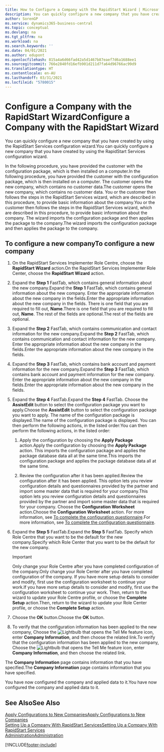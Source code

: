 ```yaml
---
title: How to Configure a Company with the RapidStart Wizard | Microsoft Docs
description: You can quickly configure a new company that you have created by using the RapidStart Services configuration wizard.
author: SorenGP
ms.service: dynamics365-business-central
ms.topic: conceptual
ms.devlang: na
ms.tgt_pltfrm: na
ms.workload: na
ms.search.keywords: ''
ms.date: 04/01/2021
ms.author: edupont
ms.openlocfilehash: 815a4a6d66fad42a5d1467b87eaef7d6a1688ee1
ms.sourcegitcommit: 766e2840fd16efb901d211d7fa64d96766ac99d9
ms.translationtype: HT
ms.contentlocale: en-AU
ms.lasthandoff: 03/31/2021
ms.locfileid: "5780015"
---
```

# <a name="configure-a-company-with-the-rapidstart-wizard"></a><span data-ttu-id="ec414-103">Configure a Company with the RapidStart Wizard</span><span class="sxs-lookup"><span data-stu-id="ec414-103">Configure a Company with the RapidStart Wizard</span></span>
<span data-ttu-id="ec414-104">You can quickly configure a new company that you have created by using the RapidStart Services configuration wizard.</span><span class="sxs-lookup"><span data-stu-id="ec414-104">You can quickly configure a new company that you have created by using the RapidStart Services configuration wizard.</span></span>

<span data-ttu-id="ec414-105">In the following procedure, you have provided the customer with the configuration package, which is then installed on a computer.</span><span class="sxs-lookup"><span data-stu-id="ec414-105">In the following procedure, you have provided the customer with the configuration package, which is then installed on a computer.</span></span> <span data-ttu-id="ec414-106">The customer opens the new company, which contains no customer data.</span><span class="sxs-lookup"><span data-stu-id="ec414-106">The customer opens the new company, which contains no customer data.</span></span> <span data-ttu-id="ec414-107">You or the customer then follows the steps in the RapidStart Services wizard, which are described in this procedure, to provide basic information about the company.</span><span class="sxs-lookup"><span data-stu-id="ec414-107">You or the customer then follows the steps in the RapidStart Services wizard, which are described in this procedure, to provide basic information about the company.</span></span> <span data-ttu-id="ec414-108">The wizard imports the configuration package and then applies the package to the company.</span><span class="sxs-lookup"><span data-stu-id="ec414-108">The wizard imports the configuration package and then applies the package to the company.</span></span>  

## <a name="to-configure-a-new-company"></a><span data-ttu-id="ec414-109">To configure a new company</span><span class="sxs-lookup"><span data-stu-id="ec414-109">To configure a new company</span></span>  
1. <span data-ttu-id="ec414-110">On the RapidStart Services Implementer Role Centre, choose the **RapidStart Wizard** action.</span><span class="sxs-lookup"><span data-stu-id="ec414-110">On the RapidStart Services Implementer Role Center, choose the **RapidStart Wizard** action.</span></span>  
2. <span data-ttu-id="ec414-111">Expand the **Step 1** FastTab, which contains general information about the new company.</span><span class="sxs-lookup"><span data-stu-id="ec414-111">Expand the **Step 1** FastTab, which contains general information about the new company.</span></span> <span data-ttu-id="ec414-112">Enter the appropriate information about the new company in the fields.</span><span class="sxs-lookup"><span data-stu-id="ec414-112">Enter the appropriate information about the new company in the fields.</span></span> <span data-ttu-id="ec414-113">There is one field that you are required to fill out, **Name**.</span><span class="sxs-lookup"><span data-stu-id="ec414-113">There is one field that you are required to fill out, **Name**.</span></span> <span data-ttu-id="ec414-114">The rest of the fields are optional.</span><span class="sxs-lookup"><span data-stu-id="ec414-114">The rest of the fields are optional.</span></span>  
3. <span data-ttu-id="ec414-115">Expand the **Step 2** FastTab, which contains communication and contact information for the new company.</span><span class="sxs-lookup"><span data-stu-id="ec414-115">Expand the **Step 2** FastTab, which contains communication and contact information for the new company.</span></span> <span data-ttu-id="ec414-116">Enter the appropriate information about the new company in the fields.</span><span class="sxs-lookup"><span data-stu-id="ec414-116">Enter the appropriate information about the new company in the fields.</span></span>
4. <span data-ttu-id="ec414-117">Expand the **Step 3** FastTab, which contains bank account and payment information for the new company.</span><span class="sxs-lookup"><span data-stu-id="ec414-117">Expand the **Step 3** FastTab, which contains bank account and payment information for the new company.</span></span> <span data-ttu-id="ec414-118">Enter the appropriate information about the new company in the fields.</span><span class="sxs-lookup"><span data-stu-id="ec414-118">Enter the appropriate information about the new company in the fields.</span></span>  
5. <span data-ttu-id="ec414-119">Expand the **Step 4** FastTab.</span><span class="sxs-lookup"><span data-stu-id="ec414-119">Expand the **Step 4** FastTab.</span></span> <span data-ttu-id="ec414-120">Choose the **AssistEdit** button to select the configuration package you want to apply.</span><span class="sxs-lookup"><span data-stu-id="ec414-120">Choose the **AssistEdit** button to select the configuration package you want to apply.</span></span> <span data-ttu-id="ec414-121">The name of the configuration package is displayed.</span><span class="sxs-lookup"><span data-stu-id="ec414-121">The name of the configuration package is displayed.</span></span> <span data-ttu-id="ec414-122">You can then perform the following actions, in the listed order:</span><span class="sxs-lookup"><span data-stu-id="ec414-122">You can then perform the following actions, in the listed order:</span></span>  

    1. <span data-ttu-id="ec414-123">Apply the configuration by choosing the **Apply Package** action.</span><span class="sxs-lookup"><span data-stu-id="ec414-123">Apply the configuration by choosing the **Apply Package** action.</span></span> <span data-ttu-id="ec414-124">This imports the configuration package and applies the package database data all at the same time.</span><span class="sxs-lookup"><span data-stu-id="ec414-124">This imports the configuration package and applies the package database data all at the same time.</span></span>  

    2. <span data-ttu-id="ec414-125">Review the configuration after it has been applied.</span><span class="sxs-lookup"><span data-stu-id="ec414-125">Review the configuration after it has been applied.</span></span> <span data-ttu-id="ec414-126">This option lets you review configuration details and questionnaires provided by the partner and import some master data that is required for your company.</span><span class="sxs-lookup"><span data-stu-id="ec414-126">This option lets you review configuration details and questionnaires provided by the partner and import some master data that is required for your company.</span></span> <span data-ttu-id="ec414-127">Choose the **Configuration Worksheet** action.</span><span class="sxs-lookup"><span data-stu-id="ec414-127">Choose the **Configuration Worksheet** action.</span></span> <span data-ttu-id="ec414-128">For more information, see [To complete the configuration questionnaire](admin-gather-customer-setup-values.md#to-complete-the-configuration-questionnaire).</span><span class="sxs-lookup"><span data-stu-id="ec414-128">For more information, see [To complete the configuration questionnaire](admin-gather-customer-setup-values.md#to-complete-the-configuration-questionnaire).</span></span>  

6. <span data-ttu-id="ec414-129">Expand the **Step 5** FastTab.</span><span class="sxs-lookup"><span data-stu-id="ec414-129">Expand the **Step 5** FastTab.</span></span> <span data-ttu-id="ec414-130">Specify which Role Centre that you want to be the default for the new company.</span><span class="sxs-lookup"><span data-stu-id="ec414-130">Specify which Role Center that you want to be the default for the new company.</span></span>  

    > [!IMPORTANT]  
    >  <span data-ttu-id="ec414-131">Only change your Role Centre after you have completed configuration of the company.</span><span class="sxs-lookup"><span data-stu-id="ec414-131">Only change your Role Center after you have completed configuration of the company.</span></span> <span data-ttu-id="ec414-132">If you have more setup details to consider and modify, first use the configuration worksheet to continue your work.</span><span class="sxs-lookup"><span data-stu-id="ec414-132">If you have more setup details to consider and modify, first use the configuration worksheet to continue your work.</span></span> <span data-ttu-id="ec414-133">Then, return to the wizard to update your Role Centre profile, or choose the **Complete Setup** action.</span><span class="sxs-lookup"><span data-stu-id="ec414-133">Then, return to the wizard to update your Role Center profile, or choose the **Complete Setup** action.</span></span>

7. <span data-ttu-id="ec414-134">Choose the **OK** button.</span><span class="sxs-lookup"><span data-stu-id="ec414-134">Choose the **OK** button.</span></span>  
8. <span data-ttu-id="ec414-135">To verify that the configuration information has been applied to the new company, Choose the ![Lightbulb that opens the Tell Me feature](media/ui-search/search_small.png "Tell me what you want to do") icon, enter **Company Information**, and then choose the related link.</span><span class="sxs-lookup"><span data-stu-id="ec414-135">To verify that the configuration information has been applied to the new company, Choose the ![Lightbulb that opens the Tell Me feature](media/ui-search/search_small.png "Tell me what you want to do") icon, enter **Company Information**, and then choose the related link.</span></span>

<span data-ttu-id="ec414-136">The **Company Information** page contains information that you have specified.</span><span class="sxs-lookup"><span data-stu-id="ec414-136">The **Company Information** page contains information that you have specified.</span></span>   

<span data-ttu-id="ec414-137">You have now configured the company and applied data to it.</span><span class="sxs-lookup"><span data-stu-id="ec414-137">You have now configured the company and applied data to it.</span></span>  

## <a name="see-also"></a><span data-ttu-id="ec414-138">See Also</span><span class="sxs-lookup"><span data-stu-id="ec414-138">See Also</span></span>  
[<span data-ttu-id="ec414-139">Apply Configurations to New Companies</span><span class="sxs-lookup"><span data-stu-id="ec414-139">Apply Configurations to New Companies</span></span>](admin-apply-configuration-to-new-companies.md)  
[<span data-ttu-id="ec414-140">Setting Up a Company With RapidStart Services</span><span class="sxs-lookup"><span data-stu-id="ec414-140">Setting Up a Company With RapidStart Services</span></span>](admin-set-up-a-company-with-rapidstart.md)  
[<span data-ttu-id="ec414-141">Administration</span><span class="sxs-lookup"><span data-stu-id="ec414-141">Administration</span></span>](admin-setup-and-administration.md)


[!INCLUDE[footer-include](includes/footer-banner.md)]